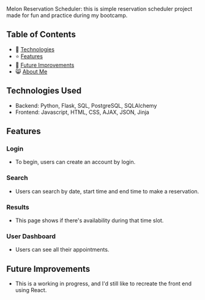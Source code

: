 
Melon Reservation Scheduler: this is simple reservation scheduler project made for fun and practice during my bootcamp.

## Table of Contents
* 🤖 [Technologies](#technologies-used)
* ⭐ [Features](#features)
* 🚀 [Future Improvements](#future-improvements)
* 😸 [About Me](#about-me)

## Technologies Used
* Backend: Python, Flask, SQL, PostgreSQL, SQLAlchemy
* Frontend: Javascript, HTML, CSS, AJAX, JSON, Jinja
## Features

### Login
* To begin, users can create an account by login. 

### Search
* Users can search by date, start time and end time to make a reservation.

### Results
* This page shows if there's availability during that time slot.

### User Dashboard
* Users can see all their appointments.

## Future Improvements
* This is a working in progress, and I'd still like to recreate the front end using React.

